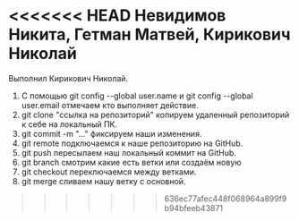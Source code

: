 <<<<<<< HEAD
Невидимов Никита, Гетман Матвей, Кирикович Николай
=======
Выполнил Кирикович Николай.
1. С помощью git config --global user.name и  git config --global user.email отмечаем кто выполняет действие.
2. git clone "ссылка на репозиторий" копируем удаленный репозиторий к себе на локальный ПК.
3. git commit -m "..." фиксируем наши изменения.
4. git remote  подключаемся к наше репозиторию на GitHub.
5. git push пересылаем наш локальный коммит на GitHub.
6. git branch смотрим какие есть ветки или создаём новую
7. git checkout переключаемся между ветками.
8. git merge сливаем нашу ветку с основной.
>>>>>>> 636ec77afec448f068964a899f9b94bfeeb43871
